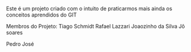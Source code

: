 Este é um projeto criado com o intuito de praticarmos mais ainda os conceitos aprendidos do GIT

Membros do Projeto:
Tiago Schmidt
Rafael Lazzari
Joaozinho da Silva
Jô soares

Pedro José
 